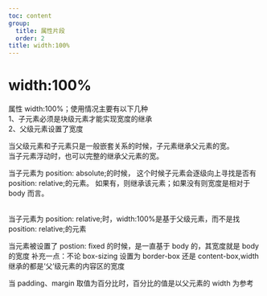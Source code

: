 ```yaml
---
toc: content
group:
  title: 属性片段
  order: 2
title: width:100%
---
```


# width:100%

属性 width:100%；使用情况主要有以下几种<br/>
1、子元素必须是块级元素才能实现宽度的继承<br/>
2、父级元素设置了宽度<br/>

当父级元素和子元素只是一般嵌套关系的时候，子元素继承父元素的宽。<br/>
当子元素浮动时，也可以完整的继承父元素的宽。<br/>

当子元素为 position: absolute;的时候，
这个时候子元素会逐级向上寻找是否有 position: relative;的元素。
如果有，则继承该元素；如果没有则宽度是相对于 body 而言。

<br/>
当子元素为 position: relative;时，width:100%是基于父级元素，而不是找 position: relative;的元素
<br/>

当元素被设置了 postion: fixed 的时候，是一直基于 body 的，其宽度就是 body 的宽度
补充一点：不论 box-sizing 设置为 border-box 还是 content-box,width 继承的都是‘父’级元素的内容区的宽度
<br/>

当 padding、margin 取值为百分比时，百分比的值是以父元素的 width 为参考

